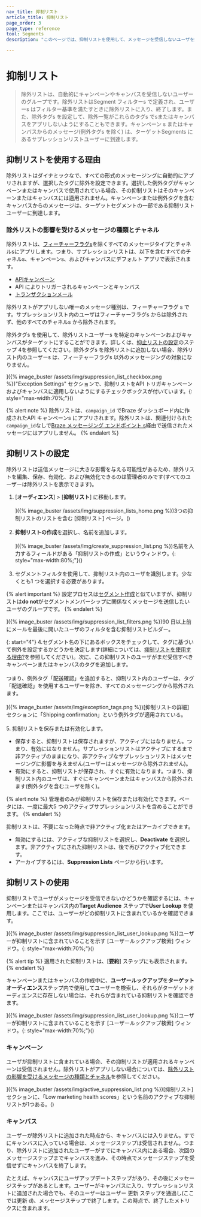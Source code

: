 ```yaml
---
nav_title: 抑制リスト
article_title: 抑制リスト
page_order: 3
page_type: reference
tool: Segments
description: "このページでは、抑制リストを使用して、メッセージを受信しないユーザを指定する方法について説明します。"

---
```


# 抑制リスト

> 除外リストは、自動的にキャンペーンやキャンバスを受信しないユーザーのグループです。除外リストはSegment フィルターs で定義され、ユーザーs はフィルター基準を満たすときに除外リストに入り、終了します。また、除外タグs を設定して、除外一覧がこれらのタグs でsまたはキャンバスをアプリしないようにすることもできます。キャンペーン s またはキャンバスからのメッセージ(例外タグs を除く) は、ターゲットSegments にあるサプレッションリストユーザーに到達します。

## 抑制リストを使用する理由

除外リストはダイナミックなで、すべての形式のメッセージングに自動的にアプリされますが、選択したタグに除外を設定できます。選択した例外タグがキャンペーンまたはキャンバスで使用されている場合、その抑制リストはそのキャンペーンまたはキャンバスには適用されません。キャンペーンまたは例外タグを含むキャンバスからのメッセージは、ターゲットセグメントの一部である抑制リストユーザーに到達します。

### 除外リストの影響を受けるメッセージの種類とチャネル

除外リストは、[フィーチャーフラグs]({{site.baseurl}}/user_guide/engagement_tools/canvas/canvas_components/feature_flags/)を除くすべてのメッセージタイプとチャネルsにアプリします。つまり、サプレッションリストは、以下を含むすべてのチャネルs、キャンペーンs、およびキャンバスにデフォルト アプリで表示されます。
- [APIキャンペーン]({{site.baseurl}}/api/api_campaigns/)
- API によりトリガーされるキャンペーンとキャンバス
- [トランザクションメール]({{site.baseurl}}/user_guide/message_building_by_channel/email/transactional_message_api_campaign/)

除外リストがアプリしない唯一のメッセージ種別は、フィーチャーフラグ s です。サプレッションリスト内のユーザはフィーチャーフラグs からは除外されず、他のすべてのチャネルs から除外されます。 

除外タグs を使用して、除外リストユーザーs を特定のキャンペーンおよびキャンバスがターゲットにすることができます。詳しくは、[抑止リストの設定](#setup)のステップ 4を参照してください。除外タグs を除外リストに追加しない場合、除外リスト内のユーザーs は、フィーチャーフラグs 以外のメッセージングの対象になりません。 

]({% image_buster /assets/img/suppression_list_checkbox.png %})"Exception Settings" セクションで、抑制リストをAPI トリガキャンペーンおよびキャンバスに適用しないようにするチェックボックスが付いています。{: style="max-width:70%;"}()

{% alert note %}
除外リストは、`campaign_id` でBraze ダッシュボード内に作成されたAPI キャンペーンs にアプリされます。除外リストは、関連付けられた`campaign_id`なしで[Braze メッセージング エンドポイント s]({{site.baseurl}}/api/endpoints/messaging/)経由で送信されたメッセージにはアプリしません。
{% endalert %}

## 抑制リストの設定

除外リストは送信メッセージに大きな影響を与える可能性があるため、除外リストを編集、保存、有効化、および無効化できるのは管理者のみです(すべてのユーザーは除外リストを表示できます)。

1. [**オーディエンス**] > [**抑制リスト**] に移動します。<br><br>]({% image_buster /assets/img/suppression_lists_home.png %})3つの抑制リストのリストを含む [抑制リスト] ページ。()<br><br>
2. **抑制リストの作成**を選択し、名前を追加します。<br><br>]({% image_buster /assets/img/create_suppression_list.png %})名前を入力するフィールドがある「抑制リストの作成」というウィンドウ。{: style="max-width:80%;"}()<br><br>
3. セグメントフィルタを使用して、抑制リスト内のユーザを識別します。少なくとも1 つを選択する必要があります。

{% alert important %}
設定プロセスは[セグメント作成]({{site.baseurl}}/user_guide/engagement_tools/segments/creating_a_segment/)と似ていますが、抑制リストは**do not**がセグメントメンバーシップに関係なくメッセージを送信したいユーザのグループです。
{% endalert %}

]({% image_buster /assets/img/suppression_list_filters.png %})90 日以上前にメールを最後に開いたユーザのフィルタを含む抑制リストビルダー。

{: start="4"}
4\.セグメント名の下にあるボックスをチェックして、タグに基づいて例外を設定するかどうかを決定します(詳細については、[抑制リストを使用する理由?](#why-use-suppression-lists)を参照してください)。次に、この抑制リストのユーザがまだ受信すべきキャンペーンまたはキャンバスのタグを追加します。<br><br>つまり、例外タグ「配送確認」を追加すると、抑制リスト内のユーザーは、タグ「配送確認」を使用するユーザーを除き、すべてのメッセージングから除外されます。<br><br>]({% image_buster /assets/img/exception_tags.png %})[抑制リストの詳細] セクションに「Shipping confirmation」という例外タグが適用されている。<br><br>
5. 抑制リストを保存または有効化します。
- 保存すると、抑制リストは保存されますが、アクティブにはなりません。つまり、有効にはなりません。サプレッションリストはアクティブにするまで非アクティブのままになり、非アクティブなサプレッションリストはメッセージングに影響を与えません(ユーザーはメッセージから除外されません)。
- 有効にすると、抑制リストが保存され、すぐに有効になります。つまり、抑制リスト内のユーザは、すぐにキャンペーンまたはキャンバスから除外されます(例外タグを含むユーザを除く)。

{% alert note %}
管理者のみが抑制リストを保存または有効化できます。ベータには、一度に最大5 つのアクティブサプレッションリストを含めることができます。
{% endalert %}

抑制リストは、不要になった時点で非アクティブ化またはアーカイブできます。 
- 無効にするには、アクティブな抑制リストを選択し、**Deactivate** を選択します。非アクティブにされた抑制リストは、後で再びアクティブ化できます。
- アーカイブするには、**Suppression Lists** ページから行います。

## 抑制リストの使用

抑制リストでユーザがメッセージを受信できないかどうかを確認するには、キャンペーンまたはキャンバス内の**Target Audience** ステップで**User Lookup** を使用します。ここでは、ユーザーがどの抑制リストに含まれているかを確認できます。

]({% image_buster /assets/img/suppression_list_user_lookup.png %})ユーザーが抑制リストに含まれていることを示す [ユーザールックアップ検索] ウィンドウ。{: style="max-width:70%;"}()

{% alert tip %}
適用された抑制リストは、[**要約**] ステップにも表示されます。
{% endalert %}

キャンペーンまたはキャンバスの作成中に、**ユーザールックアップ**を**ターゲットオーディエンス**ステップ内で使用してユーザーを検索し、それらがターゲットオーディエンスに存在しない場合は、それらが含まれている抑制リストを確認できます。 

]({% image_buster /assets/img/suppression_list_user_lookup.png %})ユーザーが抑制リストに含まれていることを示す [ユーザールックアップ検索] ウィンドウ。{: style="max-width:70%;"}()

### キャンペーン 

ユーザが抑制リストに含まれている場合、その抑制リストが適用されるキャンペーンは受信されません。除外リストがアプリしない場合については、[除外リストの影響を受けるメッセージの種類とチャネル](#message-types-and-channels-affected-by-suppression-lists)を参照してください。

]({% image_buster /assets/img/active_suppression_list.png %})[抑制リスト] セクションに、「Low marketing health scores」という名前のアクティブな抑制リストが1つある。()

### キャンバス 

ユーザーが除外リストに追加された時点から、キャンバスには入りません。すでにキャンバスに入っている場合は、メッセージステップは受信されません。つまり、除外リストに追加されたユーザーがすでにキャンバス内にある場合、次回のメッセージステップまでキャンバスを進み、その時点でメッセージステップを受信せずにキャンバスを終了します。 

たとえば、キャンバスにユーザアップデートステップがあり、その後にメッセージステップがあるとします。ユーザーがキャンバスに入り、サプレッションリストに追加された場合でも、そのユーザーはユーザー 更新 ステップを通過し(ここでは更新 d)、メッセージステップで終了します。この時点で、終了したメトリクスに含まれます。
